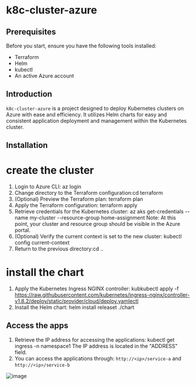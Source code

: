 # k8c-cluster-azure

## Prerequisites
Before you start, ensure you have the following tools installed:
- Terraform
- Helm
- kubectl
- An active Azure account

## Introduction
`k8c-cluster-azure` is a project designed to deploy Kubernetes clusters on Azure with ease and efficiency. 
It utilizes Helm charts for easy and consistent application deployment and management within the Kubernetes cluster.


## Installation
# create the cluster
1. Login to Azure CLI: az login
2. Change directory to the Terraform configuration:cd terraform
3. (Optional) Preview the Terraform plan: terraform plan
4. Apply the Terraform configuration: terraform apply
5. Retrieve credentials for the Kubernetes cluster: az aks get-credentials --name my-cluster --resource-group home-assignment
   Note: At this point, your cluster and resource group should be visible in the Azure portal.
7. (Optional) Verify the current context is set to the new cluster: kubectl config current-context
8. Return to the previous directory:cd ..

# install the chart
1. Apply the Kubernetes Ingress NGINX controller: kubkubectl apply -f https://raw.githubusercontent.com/kubernetes/ingress-nginx/controller-v1.8.2/deploy/static/provider/cloud/deploy.yamlectl 
2. Install the Helm chart: helm install releaset ./chart

## Access the apps
1. Retrieve the IP address for accessing the applications: kubectl get ingress -n namespace1
   The IP address is located in the "ADDRESS" field.
2. You can access the applications through: `http://<ip>/service-a` and `http://<ip>/service-b`



![image](https://github.com/yovelal/k8c-cluster-azure/assets/100790447/a370cb23-c307-45f0-a3e0-03c80fb168e5)

